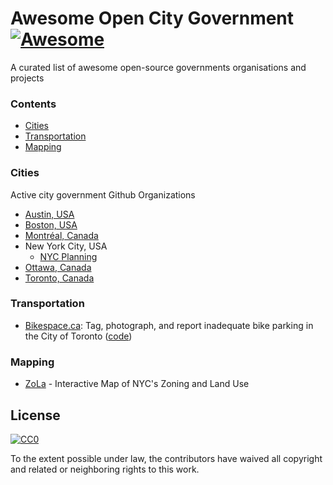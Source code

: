 # Awesome Open City Government [![Awesome](https://awesome.re/badge.svg)](https://awesome.re)
A curated list of awesome open-source governments organisations and projects

### Contents
 - [Cities](#cities)
 - [Transportation](#Transportation)
 - [Mapping](#Mapping)

### Cities
Active city government Github Organizations
 - [Austin, USA](https://github.com/cityofaustin)
 - [Boston, USA](https://github.com/CityOfBoston)
 - [Montréal, Canada](https://github.com/VilledeMontreal)
 - New York City, USA
   * [NYC Planning](https://github.com/NYCPlanning)
 - [Ottawa, Canada](https://github.com/cityofottawa)
 - [Toronto, Canada](https://github.com/CityofToronto)

### Transportation

 - [Bikespace.ca](https://www.bikespace.ca/): Tag, photograph, and report inadequate bike parking in the City of Toronto ([code](https://gitlab.com/bikespace/Bicycle-parking))
 
### Mapping
 - [ZoLa](https://github.com/NYCPlanning/labs-zola) - Interactive Map of NYC's Zoning and Land Use

## License

[![CC0](http://mirrors.creativecommons.org/presskit/buttons/88x31/svg/cc-zero.svg)](https://creativecommons.org/publicdomain/zero/1.0/)

To the extent possible under law, the contributors have waived all copyright and related or neighboring rights to this work.
